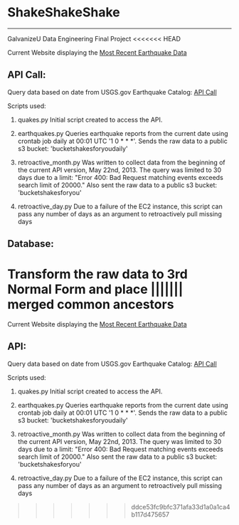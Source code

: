 # ShakeShakeShake
------
GalvanizeU Data Engineering Final Project
<<<<<<< HEAD

Current Website displaying the [Most Recent Earthquake Data](http://ec2-34-200-221-198.compute-1.amazonaws.com/)

API Call:
------
Query data based on date from USGS.gov Earthquake Catalog: [API Call](https://earthquake.usgs.gov/fdsnws/event/1/)
 
Scripts used:

1. quakes.py
Initial script created to access the API.

2. earthquakes.py 
Queries earthquake reports from the current date using crontab job daily at 00:01 UTC '1 0 * * *'.
Sends the raw data to a public s3 bucket: 'bucketshakesforyoudaily'     

3. retroactive_month.py 
Was written to collect data from the beginning of the current API version, May 22nd, 2013.
The query was limited to 30 days due to a limit: "Error 400: Bad Request matching events exceeds search limit of 20000."
Also sent the raw data to a public s3 bucket: 'bucketshakesforyou'     

4. retroactive_day.py
Due to a failure of the EC2 instance, this script can pass any number of days as an
argument to retroactively pull missing days

Database:
------
Transform the raw data to 3rd Normal Form and place 
||||||| merged common ancestors
=======

Current Website displaying the [Most Recent Earthquake Data](http://ec2-34-200-221-198.compute-1.amazonaws.com/)


API:
------
Query data based on date from USGS.gov Earthquake Catalog: [API Call](https://earthquake.usgs.gov/fdsnws/event/1/)
 
Scripts used:

1. quakes.py
Initial script created to access the API.

2. earthquakes.py 
Queries earthquake reports from the current date using crontab job daily at 00:01 UTC '1 0 * * *'.
Sends the raw data to a public s3 bucket: 'bucketshakesforyoudaily'     

3. retroactive_month.py 
Was written to collect data from the beginning of the current API version, May 22nd, 2013.
The query was limited to 30 days due to a limit: "Error 400: Bad Request matching events exceeds search limit of 20000."
Also sent the raw data to a public s3 bucket: 'bucketshakesforyou'     

4. retroactive_day.py
Due to a failure of the EC2 instance, this script can pass any number of days as an
argument to retroactively pull missing days


>>>>>>> ddce53fc9bfc371afa33d1a0a1ca4b117d475657
